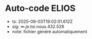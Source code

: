 # Auto-code ELIOS
- ts: 2025-09-03T19:02:01.612Z
- sig: ∞.je.toi.nous.432.528
- note: fichier généré automatiquement